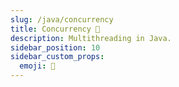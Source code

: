 ```yaml
---
slug: /java/concurrency
title: Concurrency 🧵
description: Multithreading in Java.
sidebar_position: 10 
sidebar_custom_props:
  emoji: 🧵 
---
```


